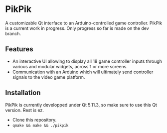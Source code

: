 # PikPik
A customizable Qt interface to an Arduino-controlled game controller.
PikPik is a current work in progress. Only progress so far is made on the dev branch.

## Features
- An interactive UI allowing to display all 18 game controller inputs through various and modular widgets, across 1 or more screens.
- Communication with an Arduino which will ultimately send controller signals to the video game platform.

## Installation
PikPik is currently developped under Qt 5.11.3, so make sure to use this Qt version. Rest is ez.

- Clone this repository.
- `qmake && make && ./pikpik`
